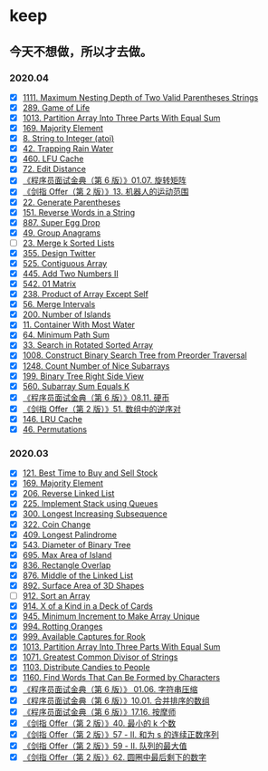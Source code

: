 # keep

## 今天不想做，所以才去做。

### 2020.04

-   [x] [1111. Maximum Nesting Depth of Two Valid Parentheses Strings](https://github.com/Tcdian/keep/issues/91)
-   [x] [289. Game of Life](https://github.com/Tcdian/keep/issues/92)
-   [x] [1013. Partition Array Into Three Parts With Equal Sum](https://github.com/Tcdian/keep/issues/93)
-   [x] [169. Majority Element](https://github.com/Tcdian/keep/issues/94)
-   [x] [8. String to Integer (atoi)](https://github.com/Tcdian/keep/issues/95)
-   [x] [42. Trapping Rain Water](https://github.com/Tcdian/keep/issues/96)
-   [x] [460. LFU Cache](https://github.com/Tcdian/keep/issues/97)
-   [x] [72. Edit Distance](https://github.com/Tcdian/keep/issues/98)
-   [x] [《程序员面试金典（第 6 版）》01.07. 旋转矩阵](https://github.com/Tcdian/keep/issues/103)
-   [x] [《剑指 Offer（第 2 版）》13. 机器人的运动范围](https://github.com/Tcdian/keep/issues/104)
-   [x] [22. Generate Parentheses](https://github.com/Tcdian/keep/issues/105)
-   [x] [151. Reverse Words in a String](https://github.com/Tcdian/keep/issues/106)
-   [x] [887. Super Egg Drop](https://github.com/Tcdian/keep/issues/107)
-   [x] [49. Group Anagrams](https://github.com/Tcdian/keep/issues/108)
-   [ ] [23. Merge k Sorted Lists](https://github.com/Tcdian/keep/issues/109)
-   [x] [355. Design Twitter](https://github.com/Tcdian/keep/issues/110)
-   [x] [525. Contiguous Array](https://github.com/Tcdian/keep/issues/111)
-   [x] [445. Add Two Numbers II](https://github.com/Tcdian/keep/issues/112)
-   [x] [542. 01 Matrix](https://github.com/Tcdian/keep/issues/113)
-   [x] [238. Product of Array Except Self](https://github.com/Tcdian/keep/issues/114)
-   [x] [56. Merge Intervals](https://github.com/Tcdian/keep/issues/115)
-   [x] [200. Number of Islands](https://github.com/Tcdian/keep/issues/118)
-   [x] [11. Container With Most Water](https://github.com/Tcdian/keep/issues/119)
-   [x] [64. Minimum Path Sum](https://github.com/Tcdian/keep/issues/120)
-   [x] [33. Search in Rotated Sorted Array](https://github.com/Tcdian/keep/issues/123)
-   [x] [1008. Construct Binary Search Tree from Preorder Traversal](https://github.com/Tcdian/keep/issues/124)
-   [x] [1248. Count Number of Nice Subarrays](https://github.com/Tcdian/keep/issues/125)
-   [x] [199. Binary Tree Right Side View](https://github.com/Tcdian/keep/issues/126)
-   [x] [560. Subarray Sum Equals K](https://github.com/Tcdian/keep/issues/127)
-   [x] [《程序员面试金典（第 6 版）》08.11. 硬币](https://github.com/Tcdian/keep/issues/128)
-   [x] [《剑指 Offer（第 2 版）》51. 数组中的逆序对](https://github.com/Tcdian/keep/issues/129)
-   [x] [146. LRU Cache](https://github.com/Tcdian/keep/issues/130)
-   [x] [46. Permutations](https://github.com/Tcdian/keep/issues/131)

### 2020.03

-   [x] [121. Best Time to Buy and Sell Stock](https://github.com/Tcdian/keep/issues/73)
-   [x] [169. Majority Element](https://github.com/Tcdian/keep/issues/94)
-   [x] [206. Reverse Linked List](https://github.com/Tcdian/keep/issues/80)
-   [x] [225. Implement Stack using Queues](https://github.com/Tcdian/keep/issues/90)
-   [x] [300. Longest Increasing Subsequence](https://github.com/Tcdian/keep/issues/99)
-   [x] [322. Coin Change](https://github.com/Tcdian/keep/issues/100)
-   [x] [409. Longest Palindrome](https://github.com/Tcdian/keep/issues/74)
-   [x] [543. Diameter of Binary Tree](https://github.com/Tcdian/keep/issues/101)
-   [x] [695. Max Area of Island](https://github.com/Tcdian/keep/issues/121)
-   [x] [836. Rectangle Overlap](https://github.com/Tcdian/keep/issues/72)
-   [x] [876. Middle of the Linked List](https://github.com/Tcdian/keep/issues/77)
-   [x] [892. Surface Area of 3D Shapes](https://github.com/Tcdian/keep/issues/83)
-   [ ] [912. Sort an Array](https://github.com/Tcdian/keep/issues/122)
-   [x] [914. X of a Kind in a Deck of Cards](https://github.com/Tcdian/keep/issues/88)
-   [x] [945. Minimum Increment to Make Array Unique](https://github.com/Tcdian/keep/issues/78)
-   [x] [994. Rotting Oranges](https://github.com/Tcdian/keep/issues/82)
-   [x] [999. Available Captures for Rook](https://github.com/Tcdian/keep/issues/86)
-   [x] [1013. Partition Array Into Three Parts With Equal Sum](https://github.com/Tcdian/keep/issues/93)
-   [x] [1071. Greatest Common Divisor of Strings](https://github.com/Tcdian/keep/issues/102)
-   [x] [1103. Distribute Candies to People](https://github.com/Tcdian/keep/issues/84)
-   [x] [1160. Find Words That Can Be Formed by Characters](https://github.com/Tcdian/keep/issues/71)
-   [x] [《程序员面试金典（第 6 版）》 01.06. 字符串压缩](https://github.com/Tcdian/keep/issues/75)
-   [x] [《程序员面试金典（第 6 版）》10.01. 合并排序的数组](https://github.com/Tcdian/keep/issues/81)
-   [x] [《程序员面试金典（第 6 版）》17.16. 按摩师](https://github.com/Tcdian/keep/issues/79)
-   [x] [《剑指 Offer（第 2 版）》40. 最小的 k 个数](https://github.com/Tcdian/keep/issues/76)
-   [x] [《剑指 Offer（第 2 版）》57 - II. 和为 s 的连续正数序列](https://github.com/Tcdian/keep/issues/85)
-   [x] [《剑指 Offer（第 2 版）》59 - II. 队列的最大值](https://github.com/Tcdian/keep/issues/87)
-   [x] [《剑指 Offer（第 2 版）》62. 圆圈中最后剩下的数字](https://github.com/Tcdian/keep/issues/89)

